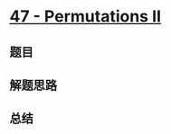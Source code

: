 # [47 - Permutations II](https://leetcode.com/problems/permutations-ii/)

## 题目


## 解题思路


## 总结


